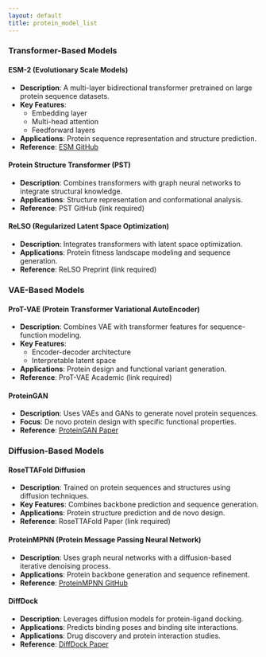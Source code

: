 ```yaml
---
layout: default
title: protein_model_list
--- 
```



### **Transformer-Based Models**

#### **ESM-2 (Evolutionary Scale Models)**
- **Description**: A multi-layer bidirectional transformer pretrained on large protein sequence datasets.
- **Key Features**:
  - Embedding layer
  - Multi-head attention
  - Feedforward layers
- **Applications**: Protein sequence representation and structure prediction.
- **Reference**: [ESM GitHub](https://github.com/facebookresearch/esm)

#### **Protein Structure Transformer (PST)**
- **Description**: Combines transformers with graph neural networks to integrate structural knowledge.
- **Applications**: Structure representation and conformational analysis.
- **Reference**: PST GitHub (link required)

#### **ReLSO (Regularized Latent Space Optimization)**
- **Description**: Integrates transformers with latent space optimization.
- **Applications**: Protein fitness landscape modeling and sequence generation.
- **Reference**: ReLSO Preprint (link required)



### **VAE-Based Models**

#### **ProT-VAE (Protein Transformer Variational AutoEncoder)**
- **Description**: Combines VAE with transformer features for sequence-function modeling.
- **Key Features**:
  - Encoder-decoder architecture
  - Interpretable latent space
- **Applications**: Protein design and functional variant generation.
- **Reference**: ProT-VAE Academic (link required)

#### **ProteinGAN**
- **Description**: Uses VAEs and GANs to generate novel protein sequences.
- **Focus**: De novo protein design with specific functional properties.
- **Reference**: [ProteinGAN Paper](https://arxiv.org/abs/2012.02134)



### **Diffusion-Based Models**

#### **RoseTTAFold Diffusion**
- **Description**: Trained on protein sequences and structures using diffusion techniques.
- **Key Features**: Combines backbone prediction and sequence generation.
- **Applications**: Protein structure prediction and de novo design.
- **Reference**: RoseTTAFold Paper (link required)

#### **ProteinMPNN (Protein Message Passing Neural Network)**
- **Description**: Uses graph neural networks with a diffusion-based iterative denoising process.
- **Applications**: Protein backbone generation and sequence refinement.
- **Reference**: [ProteinMPNN GitHub](https://github.com/dauparas/ProteinMPNN)

#### **DiffDock**
- **Description**: Leverages diffusion models for protein-ligand docking.
- **Applications**: Predicts binding poses and binding site interactions.
- **Applications**: Drug discovery and protein interaction studies.
- **Reference**: [DiffDock Paper](https://arxiv.org/abs/2203.04119)

